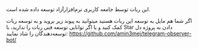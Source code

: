این ربات توسط جامعه کاربری نرم‌افزارآزاد توسعه داده شده است.

اگر شما هم مایل به توسعه این ربات هستید میتوانید به پیوند زیر بروید و به توسعه ربات کمک کنید و یا اگر توانایی توسعه فنی ربات را ندارید، با Star دادن به پروژه دل توسعه‌دهندگان را شاد نمایید:
https://github.com/amin3mej/telegram-observer-bot/
